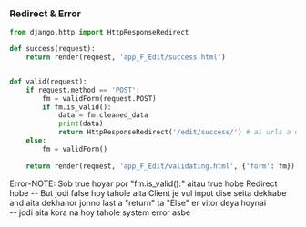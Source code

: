 ### **Redirect & Error**

```python
from django.http import HttpResponseRedirect

def success(request):
    return render(request, 'app_F_Edit/success.html')


def valid(request):
    if request.method == 'POST':
        fm = validForm(request.POST)
        if fm.is_valid():
            data = fm.cleaned_data
            print(data)
            return HttpResponseRedirect('/edit/success/') # ai urls a uporer function call kora ase
    else:
        fm = validForm()
    
    return render(request, 'app_F_Edit/validating.html', {'form': fm})
```

Error-NOTE: Sob true hoyar por "fm.is_valid():" aitau true hobe Redirect hobe -- But jodi false hoy tahole aita Client je vul input dise seita dekhabe and aita dekhanor jonno last a "return" ta "Else" er vitor deya hoynai  
-- jodi aita kora na hoy tahole system error asbe